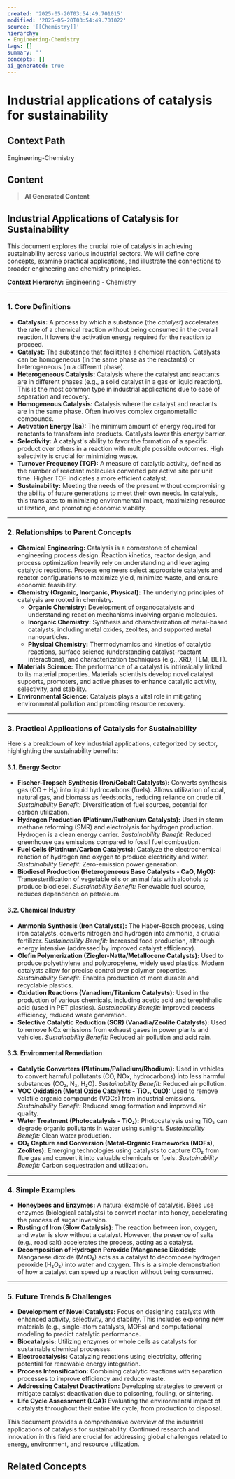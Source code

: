 ```yaml
---
created: '2025-05-20T03:54:49.701015'
modified: '2025-05-20T03:54:49.701022'
source: '[[Chemistry]]'
hierarchy:
- Engineering-Chemistry
tags: []
summary: ''
concepts: []
ai_generated: true
---
```


# Industrial applications of catalysis for sustainability

## Context Path
Engineering-Chemistry

## Content
> **AI Generated Content**
## Industrial Applications of Catalysis for Sustainability

This document explores the crucial role of catalysis in achieving sustainability across various industrial sectors. We will define core concepts, examine practical applications, and illustrate the connections to broader engineering and chemistry principles.

**Context Hierarchy:** Engineering - Chemistry

---

### 1. Core Definitions

* **Catalysis:** A process by which a substance (the *catalyst*) accelerates the rate of a chemical reaction without being consumed in the overall reaction.  It lowers the activation energy required for the reaction to proceed.
* **Catalyst:** The substance that facilitates a chemical reaction. Catalysts can be homogeneous (in the same phase as the reactants) or heterogeneous (in a different phase).
* **Heterogeneous Catalysis:** Catalysis where the catalyst and reactants are in different phases (e.g., a solid catalyst in a gas or liquid reaction).  This is the most common type in industrial applications due to ease of separation and recovery.
* **Homogeneous Catalysis:** Catalysis where the catalyst and reactants are in the same phase. Often involves complex organometallic compounds.
* **Activation Energy (Ea):** The minimum amount of energy required for reactants to transform into products. Catalysts lower this energy barrier.
* **Selectivity:** A catalyst's ability to favor the formation of a specific product over others in a reaction with multiple possible outcomes. High selectivity is crucial for minimizing waste.
* **Turnover Frequency (TOF):** A measure of catalytic activity, defined as the number of reactant molecules converted per active site per unit time.  Higher TOF indicates a more efficient catalyst.
* **Sustainability:** Meeting the needs of the present without compromising the ability of future generations to meet their own needs.  In catalysis, this translates to minimizing environmental impact, maximizing resource utilization, and promoting economic viability.

---

### 2. Relationships to Parent Concepts

* **Chemical Engineering:** Catalysis is a cornerstone of chemical engineering process design.  Reaction kinetics, reactor design, and process optimization heavily rely on understanding and leveraging catalytic reactions.  Process engineers select appropriate catalysts and reactor configurations to maximize yield, minimize waste, and ensure economic feasibility.
* **Chemistry (Organic, Inorganic, Physical):** The underlying principles of catalysis are rooted in chemistry.
    * **Organic Chemistry:**  Development of organocatalysts and understanding reaction mechanisms involving organic molecules.
    * **Inorganic Chemistry:** Synthesis and characterization of metal-based catalysts, including metal oxides, zeolites, and supported metal nanoparticles.
    * **Physical Chemistry:**  Thermodynamics and kinetics of catalytic reactions, surface science (understanding catalyst-reactant interactions), and characterization techniques (e.g., XRD, TEM, BET).
* **Materials Science:**  The performance of a catalyst is intrinsically linked to its material properties. Materials scientists develop novel catalyst supports, promoters, and active phases to enhance catalytic activity, selectivity, and stability.
* **Environmental Science:** Catalysis plays a vital role in mitigating environmental pollution and promoting resource recovery.

---

### 3. Practical Applications of Catalysis for Sustainability

Here's a breakdown of key industrial applications, categorized by sector, highlighting the sustainability benefits:

#### 3.1. Energy Sector

* **Fischer-Tropsch Synthesis (Iron/Cobalt Catalysts):** Converts synthesis gas (CO + H₂) into liquid hydrocarbons (fuels).  Allows utilization of coal, natural gas, and biomass as feedstocks, reducing reliance on crude oil.  *Sustainability Benefit:* Diversification of fuel sources, potential for carbon utilization.
* **Hydrogen Production (Platinum/Ruthenium Catalysts):**  Used in steam methane reforming (SMR) and electrolysis for hydrogen production.  Hydrogen is a clean energy carrier. *Sustainability Benefit:* Reduced greenhouse gas emissions compared to fossil fuel combustion.
* **Fuel Cells (Platinum/Carbon Catalysts):** Catalyze the electrochemical reaction of hydrogen and oxygen to produce electricity and water.  *Sustainability Benefit:* Zero-emission power generation.
* **Biodiesel Production (Heterogeneous Base Catalysts - CaO, MgO):** Transesterification of vegetable oils or animal fats with alcohols to produce biodiesel. *Sustainability Benefit:* Renewable fuel source, reduces dependence on petroleum.

#### 3.2. Chemical Industry

* **Ammonia Synthesis (Iron Catalysts):**  The Haber-Bosch process, using iron catalysts, converts nitrogen and hydrogen into ammonia, a crucial fertilizer. *Sustainability Benefit:* Increased food production, although energy intensive (addressed by improved catalyst efficiency).
* **Olefin Polymerization (Ziegler-Natta/Metallocene Catalysts):**  Used to produce polyethylene and polypropylene, widely used plastics.  Modern catalysts allow for precise control over polymer properties. *Sustainability Benefit:* Enables production of more durable and recyclable plastics.
* **Oxidation Reactions (Vanadium/Titanium Catalysts):** Used in the production of various chemicals, including acetic acid and terephthalic acid (used in PET plastics).  *Sustainability Benefit:* Improved process efficiency, reduced waste generation.
* **Selective Catalytic Reduction (SCR) (Vanadia/Zeolite Catalysts):**  Used to remove NOx emissions from exhaust gases in power plants and vehicles. *Sustainability Benefit:* Reduced air pollution and acid rain.

#### 3.3. Environmental Remediation

* **Catalytic Converters (Platinum/Palladium/Rhodium):**  Used in vehicles to convert harmful pollutants (CO, NOx, hydrocarbons) into less harmful substances (CO₂, N₂, H₂O). *Sustainability Benefit:* Reduced air pollution.
* **VOC Oxidation (Metal Oxide Catalysts - TiO₂, CuO):**  Used to remove volatile organic compounds (VOCs) from industrial emissions. *Sustainability Benefit:* Reduced smog formation and improved air quality.
* **Water Treatment (Photocatalysis - TiO₂):** Photocatalysis using TiO₂ can degrade organic pollutants in water using sunlight. *Sustainability Benefit:* Clean water production.
* **CO₂ Capture and Conversion (Metal-Organic Frameworks (MOFs), Zeolites):** Emerging technologies using catalysts to capture CO₂ from flue gas and convert it into valuable chemicals or fuels. *Sustainability Benefit:* Carbon sequestration and utilization.

---

### 4. Simple Examples

* **Honeybees and Enzymes:** A natural example of catalysis. Bees use enzymes (biological catalysts) to convert nectar into honey, accelerating the process of sugar inversion.
* **Rusting of Iron (Slow Catalysis):**  The reaction between iron, oxygen, and water is slow without a catalyst.  However, the presence of salts (e.g., road salt) accelerates the process, acting as a catalyst.
* **Decomposition of Hydrogen Peroxide (Manganese Dioxide):**  Manganese dioxide (MnO₂) acts as a catalyst to decompose hydrogen peroxide (H₂O₂) into water and oxygen.  This is a simple demonstration of how a catalyst can speed up a reaction without being consumed.

---

### 5. Future Trends & Challenges

* **Development of Novel Catalysts:** Focus on designing catalysts with enhanced activity, selectivity, and stability.  This includes exploring new materials (e.g., single-atom catalysts, MOFs) and computational modeling to predict catalytic performance.
* **Biocatalysis:** Utilizing enzymes or whole cells as catalysts for sustainable chemical processes.
* **Electrocatalysis:**  Catalyzing reactions using electricity, offering potential for renewable energy integration.
* **Process Intensification:** Combining catalytic reactions with separation processes to improve efficiency and reduce waste.
* **Addressing Catalyst Deactivation:** Developing strategies to prevent or mitigate catalyst deactivation due to poisoning, fouling, or sintering.
* **Life Cycle Assessment (LCA):**  Evaluating the environmental impact of catalysts throughout their entire life cycle, from production to disposal.



This document provides a comprehensive overview of the industrial applications of catalysis for sustainability. Continued research and innovation in this field are crucial for addressing global challenges related to energy, environment, and resource utilization.

## Related Concepts
